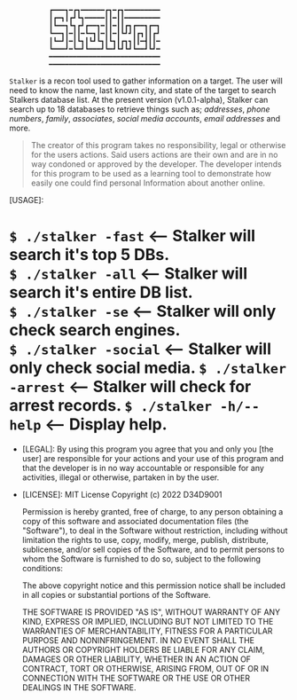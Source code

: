               ┏━━━┓━┏┓━━━━━━┏┓━┏┓━━━━━━━━━
              ┃┏━┓┃┏┛┗┓━━━━━┃┃━┃┃━━━━━━━━━
              ┃┗━━┓┗┓┏┛┏━━┓━┃┃━┃┃┏┓┏━━┓┏━┓
              ┗━━┓┃━┃┃━┗━┓┃━┃┃━┃┗┛┛┃┏┓┃┃┏┛
              ┃┗━┛┃━┃┗┓┃┗┛┗┓┃┗┓┃┏┓┓┃┃━┫┃┃━
              ┗━━━┛━┗━┛┗━━━┛┗━┛┗┛┗┛┗━━┛┗┛━
              ━━━━━━━━━━━━━━━━━━━━━━━━━━━━
              ━━━━━━━━━━━━━━━━━━━━━━━━━━━━

`Stalker` is a recon tool used to gather information on a target.
The user will need to know the name, last known city, and state
of the target to search Stalkers database list. At the present
version (v1.0.1-alpha), Stalker can search up to 18 databases to
retrieve things such as; *addresses*, *phone numbers*, *family*,
*associates*, *social media accounts*, *email addresses* and more.
>The creator of this program takes no responsibility, legal or
otherwise for the users actions. Said users actions are their
own and are in no way condoned or approved by the developer.
The developer intends for this program to be used as a learning
tool to demonstrate how easily one could find personal Information
about another online.

[USAGE]:

`$ ./stalker -fast`       <-- Stalker will search it's top 5 DBs.  
`$ ./stalker -all`        <-- Stalker will search it's entire DB list.  
`$ ./stalker -se`         <-- Stalker will only check search engines.  
`$ ./stalker -social`     <-- Stalker will only check social media.
`$ ./stalker -arrest`     <-- Stalker will check for arrest records.
`$ ./stalker -h/--help`   <-- Display help.  
=======================================================================

- [LEGAL]: By using this program you agree that you and
  only you [the user] are responsible for your actions and your use of
  this program and that the developer is in no way accountable or
  responsible for any activities, illegal or otherwise, partaken in
  by the user.  

- [LICENSE]: MIT License
  Copyright (c) 2022 D34D9001

  Permission is hereby granted, free of charge, to any person obtaining a copy
  of this software and associated documentation files (the "Software"), to deal
  in the Software without restriction, including without limitation the rights
  to use, copy, modify, merge, publish, distribute, sublicense, and/or sell
  copies of the Software, and to permit persons to whom the Software is
  furnished to do so, subject to the following conditions:

  The above copyright notice and this permission notice shall be included in all
  copies or substantial portions of the Software.

  THE SOFTWARE IS PROVIDED "AS IS", WITHOUT WARRANTY OF ANY KIND, EXPRESS OR
  IMPLIED, INCLUDING BUT NOT LIMITED TO THE WARRANTIES OF MERCHANTABILITY,
  FITNESS FOR A PARTICULAR PURPOSE AND NONINFRINGEMENT. IN NO EVENT SHALL THE
  AUTHORS OR COPYRIGHT HOLDERS BE LIABLE FOR ANY CLAIM, DAMAGES OR OTHER
  LIABILITY, WHETHER IN AN ACTION OF CONTRACT, TORT OR OTHERWISE, ARISING FROM,
  OUT OF OR IN CONNECTION WITH THE SOFTWARE OR THE USE OR OTHER DEALINGS IN THE
  SOFTWARE.
